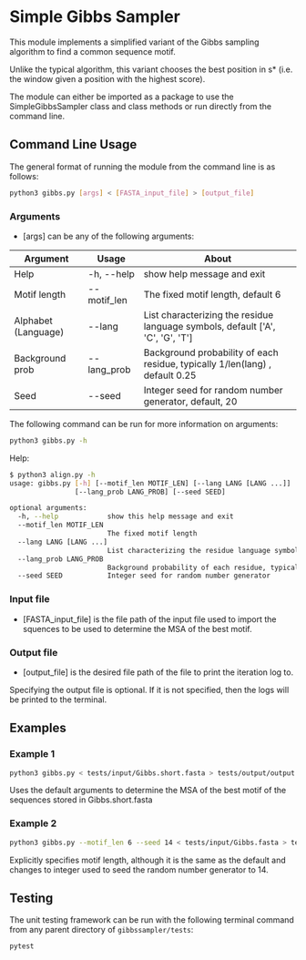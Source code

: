 # Simple Gibbs Sampler
This module implements a simplified variant of the Gibbs sampling algorithm to find a 
common sequence motif.

Unlike the typical algorithm, this variant chooses the best position in s*
(i.e. the window given a position with the highest score).

The module can either be imported as a package to use the
SimpleGibbsSampler class and class methods or run directly from the command
line.

## Command Line Usage
The general format of running the module from the command line is as follows:

```sh
python3 gibbs.py [args] < [FASTA_input_file] > [output_file]
```

### Arguments
* [args] can be any of the following arguments:

| Argument           | Usage                 | About                                                                          |
| ------------------ | --------------------- | ------------------------------------------------------------------------------ |
| Help               | -h, --help            | show help message and exit                                                     |
| Motif length       | --motif_len           | The fixed motif length, default 6                                              |
| Alphabet (Language)| --lang                | List characterizing the residue language symbols, default ['A', 'C', 'G', 'T'] |
| Background prob    | --lang_prob           | Background probability of each residue, typically 1/len(lang) , default 0.25   |
| Seed               | --seed                | Integer seed for random number generator, default, 20                          |

The following command can be run for more information on arguments:
```sh
python3 gibbs.py -h
```

Help:
```sh
$ python3 align.py -h
usage: gibbs.py [-h] [--motif_len MOTIF_LEN] [--lang LANG [LANG ...]]
                [--lang_prob LANG_PROB] [--seed SEED]

optional arguments:
  -h, --help            show this help message and exit
  --motif_len MOTIF_LEN
                        The fixed motif length
  --lang LANG [LANG ...]
                        List characterizing the residue language symbols
  --lang_prob LANG_PROB
                        Background probability of each residue, typically 1/len(lang)
  --seed SEED           Integer seed for random number generator
```

### Input file

* [FASTA_input_file] is the file path of the input file used to import the
squences to be used to determine the MSA of the best motif.

### Output file

* [output_file] is the desired file path of the file to print the iteration log to.

Specifying the output file is optional. If it is not specified, then the logs 
will be printed to the terminal.

## Examples
### Example 1
```sh
python3 gibbs.py < tests/input/Gibbs.short.fasta > tests/output/output.seed20
```
Uses the default arguments to determine the MSA of the best motif of the 
sequences stored in Gibbs.short.fasta

### Example 2
```sh
python3 gibbs.py --motif_len 6 --seed 14 < tests/input/Gibbs.fasta > tests/output/output.seed14
```
Explicitly specifies motif length, although it is the same as the default and
changes to integer used to seed the random number generator to 14.

## Testing
The unit testing framework can be run with the following terminal command from
any parent directory of `gibbssampler/tests`:
```sh
pytest
```
